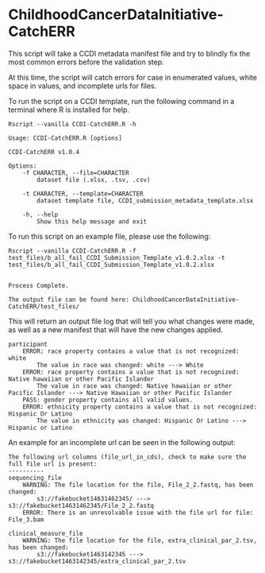 # ChildhoodCancerDataInitiative-CatchERR
This script will take a CCDI metadata manifest file and try to blindly fix the most common errors before the validation step.

At this time, the script will catch errors for case in enumerated values, white space in values, and incomplete urls for files.

To run the script on a CCDI template, run the following command in a terminal where R is installed for help.

```
Rscript --vanilla CCDI-CatchERR.R -h
```

```
Usage: CCDI-CatchERR.R [options]

CCDI-CatchERR v1.0.4

Options:
	-f CHARACTER, --file=CHARACTER
		dataset file (.xlsx, .tsv, .csv)

	-t CHARACTER, --template=CHARACTER
		dataset template file, CCDI_submission_metadata_template.xlsx

	-h, --help
		Show this help message and exit
```

To run this script on an example file, please use the following:

```
Rscript --vanilla CCDI-CatchERR.R -f test_files/b_all_fail_CCDI_Submission_Template_v1.0.2.xlsx -t test_files/b_all_fail_CCDI_Submission_Template_v1.0.2.xlsx 


Process Complete.

The output file can be found here: ChildhoodCancerDataInitiative-CatchERR/test_files/
```

This will return an output file log that will tell you what changes were made, as well as a new manifest that will have the new changes applied.

```
participant
	ERROR: race property contains a value that is not recognized: white
		The value in race was changed: white ---> White
	ERROR: race property contains a value that is not recognized: Native hawaiian or other Pacific Islander
		The value in race was changed: Native hawaiian or other Pacific Islander ---> Native Hawaiian or other Pacific Islander
	PASS: gender property contains all valid values.
	ERROR: ethnicity property contains a value that is not recognized: Hispanic Or Latino
		The value in ethnicity was changed: Hispanic Or Latino ---> Hispanic or Latino
```

An example for an incomplete url can be seen in the following output:

```
The following url columns (file_url_in_cds), check to make sure the full file url is present:
----------
sequencing_file
	WARNING: The file location for the file, File_2_2.fastq, has been changed:
		s3://fakebucket14631462345/ ---> s3://fakebucket14631462345/File_2_2.fastq
	ERROR: There is an unresolvable issue with the file url for file: File_3.bam

clinical_measure_file
	WARNING: The file location for the file, extra_clinical_par_2.tsv, has been changed:
		s3://fakebucket1463142345 ---> s3://fakebucket1463142345/extra_clinical_par_2.tsv
```
